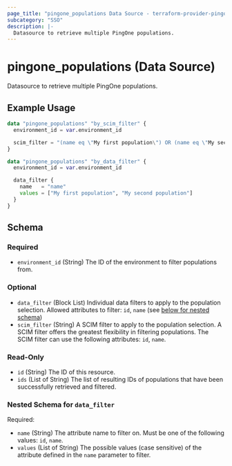 ```yaml
---
page_title: "pingone_populations Data Source - terraform-provider-pingone"
subcategory: "SSO"
description: |-
  Datasource to retrieve multiple PingOne populations.
---
```


# pingone_populations (Data Source)

Datasource to retrieve multiple PingOne populations.

## Example Usage

```terraform
data "pingone_populations" "by_scim_filter" {
  environment_id = var.environment_id

  scim_filter = "(name eq \"My first population\") OR (name eq \"My second population\")"
}

data "pingone_populations" "by_data_filter" {
  environment_id = var.environment_id

  data_filter {
    name   = "name"
    values = ["My first population", "My second population"]
  }
}
```

<!-- schema generated by tfplugindocs -->
## Schema

### Required

- `environment_id` (String) The ID of the environment to filter populations from.

### Optional

- `data_filter` (Block List) Individual data filters to apply to the population selection.  Allowed attributes to filter: `id`, `name` (see [below for nested schema](#nestedblock--data_filter))
- `scim_filter` (String) A SCIM filter to apply to the population selection.  A SCIM filter offers the greatest flexibility in filtering populations.  The SCIM filter can use the following attributes: `id`, `name`.

### Read-Only

- `id` (String) The ID of this resource.
- `ids` (List of String) The list of resulting IDs of populations that have been successfully retrieved and filtered.

<a id="nestedblock--data_filter"></a>
### Nested Schema for `data_filter`

Required:

- `name` (String) The attribute name to filter on.  Must be one of the following values: `id`, `name`.
- `values` (List of String) The possible values (case sensitive) of the attribute defined in the `name` parameter to filter.
